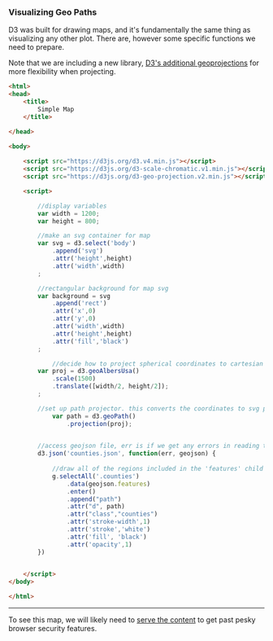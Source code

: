 ### Visualizing Geo Paths

D3 was built for drawing maps, and it's fundamentally the same thing as visualizing any other plot. There are, however some specific functions we need to prepare.

Note that we are including a new library, [D3's additional geoprojections](https://github.com/d3/d3-geo-projection) for more flexibility when projecting.

```html
<html>
<head>
	<title>
		Simple Map 
	</title>

</head>

<body>
	
	<script src="https://d3js.org/d3.v4.min.js"></script>
	<script src="https://d3js.org/d3-scale-chromatic.v1.min.js"></script>
	<script src="https://d3js.org/d3-geo-projection.v2.min.js"></script>

	<script>

		//display variables
		var width = 1200;
		var height = 800;

		//make an svg container for map
		var svg = d3.select('body')
			.append('svg')
			.attr('height',height)
			.attr('width',width)
		;

		//rectangular background for map svg
		var background = svg
			.append('rect')
			.attr('x',0)
			.attr('y',0)
			.attr('width',width)
			.attr('height',height)
			.attr('fill','black')
		;

    		//decide how to project spherical coordinates to cartesian coorindates
		var proj = d3.geoAlbersUsa()
  			.scale(1500)
  			.translate([width/2, height/2]);
  		;

		//set up path projector. this converts the coordinates to svg path drawing instructions
	    	var path = d3.geoPath()
	    		.projection(proj);

	
		//access geojson file, err is if we get any errors in reading the file, geojson is the data
   		d3.json('counties.json', function(err, geojson) {
   		
			//draw all of the regions included in the 'features' child array
			g.selectAll('.counties')
				.data(geojson.features)
				.enter()
				.append("path")
				.attr("d", path)
				.attr("class","counties")
				.attr('stroke-width',1)
				.attr('stroke','white')
				.attr('fill', 'black')	
				.attr('opacity',1)			
		})
			

	</script>
</body>

</html>
```

-----

To see this map, we will likely need to [serve the content](simpleserver.md) to get past pesky browser security features.
